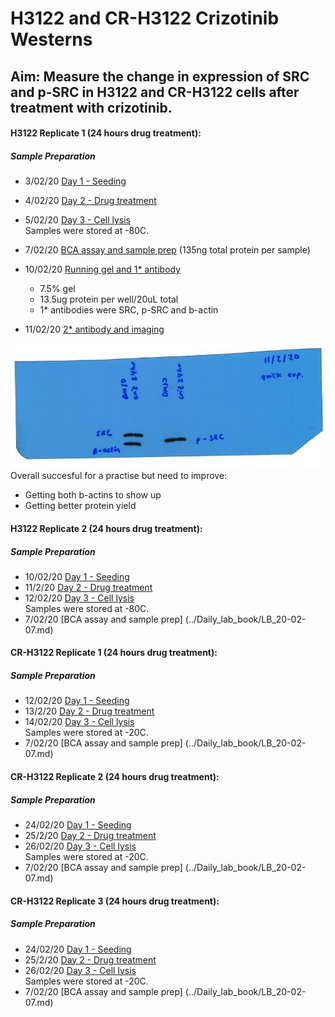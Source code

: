 # H3122 and CR-H3122 Crizotinib Westerns
## Aim: Measure the change in expression of SRC and p-SRC in H3122 and CR-H3122 cells after treatment with crizotinib.

#### H3122 Replicate 1 (24 hours drug treatment):

##### Sample Preparation
* 3/02/20 [Day 1 - Seeding](../Daily_lab_book/LB_20-02-03.md)
* 4/02/20 [Day 2 - Drug treatment](../Daily_lab_book/LB_20-02-04.md)
* 5/02/20 [Day 3 - Cell lysis](../Daily_lab_book/LB_20-02-05.md)\
Samples were stored at -80C.
* 7/02/20 [BCA assay and sample prep](../Daily_lab_book/LB_20-02-07.md) (135ng total protein per sample)

* 10/02/20 [Running gel and 1* antibody](../Daily_lab_book/LB_20-02-10.md)
  - 7.5% gel
  - 13.5ug protein per well/20uL total
  - 1* antibodies were SRC, p-SRC and b-actin

* 11/02/20 [2* antibody and imaging](../Daily_lab_book/LB_20-02-11.md)

![](../Daily_lab_book/Figure_cache/H3_criz_24_SRC_1.JPG)
Overall succesful for a practise but need to improve:

- Getting both b-actins to show up
- Getting better protein yield

#### H3122 Replicate 2 (24 hours drug treatment):

##### Sample Preparation
* 10/02/20 [Day 1 - Seeding](../Daily_lab_book/LB_20-02-10.md)
* 11/2/20 [Day 2 - Drug treatment](../Daily_lab_book/LB_20-02-11.md)
* 12/02/20 [Day 3 - Cell lysis](../Daily_lab_book/LB_20-02-12.md)\
Samples were stored at -80C.
* 7/02/20 [BCA assay and sample prep] (../Daily_lab_book/LB_20-02-07.md)

#### CR-H3122 Replicate 1 (24 hours drug treatment):

##### Sample Preparation
* 12/02/20 [Day 1 - Seeding](../Daily_lab_book/LB_20-02-12.md)
* 13/2/20 [Day 2 - Drug treatment](../Daily_lab_book/LB_20-02-13.md)
* 14/02/20 [Day 3 - Cell lysis](../Daily_lab_book/LB_20-02-14.md)\
Samples were stored at -20C.
* 7/02/20 [BCA assay and sample prep] (../Daily_lab_book/LB_20-02-07.md)

#### CR-H3122 Replicate 2 (24 hours drug treatment):

##### Sample Preparation
* 24/02/20 [Day 1 - Seeding](../Daily_lab_book/LB_20-02-24.md)
* 25/2/20 [Day 2 - Drug treatment](../Daily_lab_book/LB_20-02-25.md)
* 26/02/20 [Day 3 - Cell lysis](../Daily_lab_book/LB_20-02-26.md)\
Samples were stored at -20C.
* 7/02/20 [BCA assay and sample prep] (../Daily_lab_book/LB_20-02-07.md)

#### CR-H3122 Replicate 3 (24 hours drug treatment):

##### Sample Preparation
* 24/02/20 [Day 1 - Seeding](../Daily_lab_book/LB_20-02-24.md)
* 25/2/20 [Day 2 - Drug treatment](../Daily_lab_book/LB_20-02-25.md)
* 26/02/20 [Day 3 - Cell lysis](../Daily_lab_book/LB_20-02-26.md)\
Samples were stored at -20C.
* 7/02/20 [BCA assay and sample prep] (../Daily_lab_book/LB_20-02-07.md)
